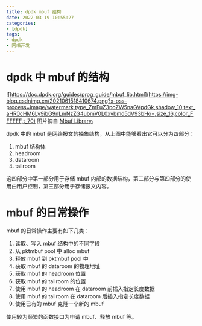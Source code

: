 ```yaml
---
title: dpdk mbuf 结构
date: 2022-03-19 10:55:27
categories:
- [dpdk]
tags:
- dpdk
- 网络开发
---
```


# dpdk 中 mbuf 的结构
![https://doc.dpdk.org/guides/prog_guide/mbuf_lib.html](https://img-blog.csdnimg.cn/2021061518410674.png?x-oss-process=image/watermark,type_ZmFuZ3poZW5naGVpdGk,shadow_10,text_aHR0cHM6Ly9ibG9nLmNzZG4ubmV0L0xvbmd5dV93bHo=,size_16,color_FFFFFF,t_70)
图片摘自 [Mbuf Library](https://doc.dpdk.org/guides/prog_guide/mbuf_lib.html)。

dpdk 中的 mbuf 是网络报文的抽象结构，从上图中能够看出它可以分为四部分：

1. mbuf 结构体
2. headroom
3. dataroom
4. tailroom

这四部分中第一部分用于存储 mbuf 内部的数据结构，第二部分与第四部分的使用由用户控制，第三部分用于存储报文内容。

# mbuf 的日常操作
mbuf 的日常操作主要有如下几类：

1. 读取、写入 mbuf 结构中的不同字段
2. 从 pktmbuf pool 中 alloc  mbuf
3. 释放 mbuf 到 pktmbuf pool 中
4. 获取 mbuf 的 dataroom 的物理地址
5. 获取 mbuf 的 headroom 位置
6. 获取 mbuf 的 tailroom 的位置
7. 使用 mbuf 的 headroom 在 dataroom 前插入指定长度数据
8. 使用 mbuf 的 tailroom 在 dataroom 后插入指定长度数据
9. 使用已有的 mbuf 克隆一个新的 mbuf

使用较为频繁的函数接口为申请 mbuf、释放 mbuf 等。

